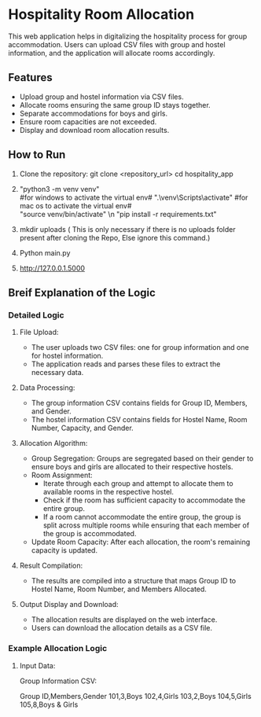 # Hospitality Room Allocation

This web application helps in digitalizing the hospitality process for group accommodation. Users can upload CSV files with group and hostel information, and the application will allocate rooms accordingly.

## Features

- Upload group and hostel information via CSV files.
- Allocate rooms ensuring the same group ID stays together.
- Separate accommodations for boys and girls.
- Ensure room capacities are not exceeded.
- Display and download room allocation results.

## How to Run

1. Clone the repository:
   git clone <repository_url>
   cd hospitality_app

2. "python3 -m venv venv"       
   #for windows to activate the virtual env#
   ".\venv\Scripts\activate"
   #for mac os to activate the virtual env#      
   "source venv/bin/activate"     \n
   "pip install -r requirements.txt"

3. mkdir uploads ( This is only necessary if there is no uploads folder present after cloning the Repo, Else ignore this command.)

5. Python main.py
   
6. http://127.0.0.1.5000   


## Breif Explanation of the Logic

### Detailed Logic

1. File Upload:
   - The user uploads two CSV files: one for group information and one for hostel information.
   - The application reads and parses these files to extract the necessary data.

2. Data Processing:
   - The group information CSV contains fields for Group ID, Members, and Gender.
   - The hostel information CSV contains fields for Hostel Name, Room Number, Capacity, and Gender.

3. Allocation Algorithm:
   - Group Segregation: Groups are segregated based on their gender to ensure boys and girls are allocated to their respective hostels.
   - Room Assignment:
     - Iterate through each group and attempt to allocate them to available rooms in the respective hostel.
     - Check if the room has sufficient capacity to accommodate the entire group.
     - If a room cannot accommodate the entire group, the group is split across multiple rooms while ensuring that each member of the group is accommodated.
   - Update Room Capacity: After each allocation, the room's remaining capacity is updated.

4. Result Compilation:
   - The results are compiled into a structure that maps Group ID to Hostel Name, Room Number, and Members Allocated.

5. Output Display and Download:
   - The allocation results are displayed on the web interface.
   - Users can download the allocation details as a CSV file.

### Example Allocation Logic

1. Input Data:

   Group Information CSV:
   
   Group ID,Members,Gender
   101,3,Boys
   102,4,Girls
   103,2,Boys
   104,5,Girls
   105,8,Boys & Girls
